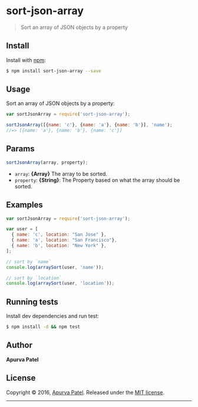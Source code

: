 # sort-json-array

>  Sort an array of JSON objects by a property

## Install

Install with [npm](https://www.npmjs.com/):

```sh
$ npm install sort-json-array --save
```

## Usage

Sort an array of JSON objects by a property:

```js
var sortJsonArray = require('sort-json-array');

sortJsonArray([{name: 'c'}, {name: 'a'}, {name: 'b'}], 'name');
//=> [{name: 'a'}, {name: 'b'}, {name: 'c'}]
```

## Params

```js
sortJsonArray(array, property);
```

* `array`: **{Array}** The array to be sorted.
* `property`: **{String}**: The Property based on what the array should be sorted.

## Examples

```js
var sortJsonArray = require('sort-json-array');

var user = [
  { name: 'c', location: "San Jose" },
  { name: 'a', location: "San Francisco"},
  { name: 'b', location: "New York" },
];

// sort by `name`
console.log(arraySort(user, 'name'));

// sort by `location`
console.log(arraySort(user, 'location'));
```

## Running tests

Install dev dependencies and run test:

```sh
$ npm install -d && npm test
```

## Author

**Apurva Patel**

## License

Copyright © 2016, [Apurva Patel](https://github.com/apurvapatel141092).
Released under the [MIT license](https://github.com/apurvapatel141092/sort-json-array/blob/master/LICENSE).

***

